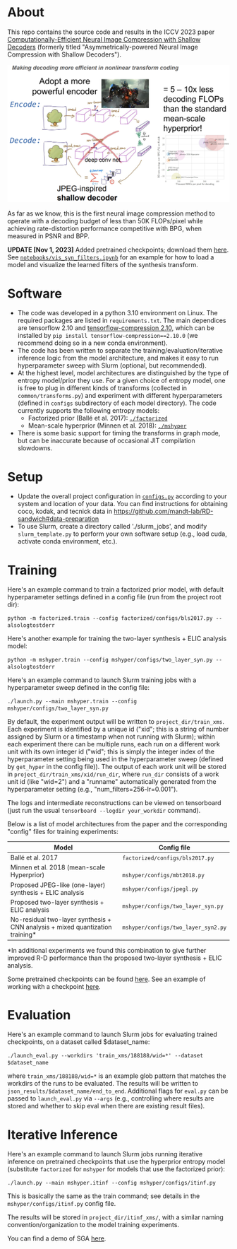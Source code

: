 # About

This repo contains the source code and results in the ICCV 2023 paper
[Computationally-Efficient Neural Image Compression with Shallow Decoders](https://arxiv.org/pdf/2304.06244.pdf)
(formerly titled "Asymmetrically-powered Neural Image Compression with Shallow Decoders").

![shallow ntc summarized in one picture](summary.png)

As far as we know, this is the first neural image compression method to operate with a decoding
budget of less than 50K FLOPs/pixel while achieving rate-distortion performance competitive with
BPG, when measured in PSNR and BPP.

**UPDATE [Nov 1, 2023]** Added pretrained checkpoints; download them [here](https://huggingface.co/yiboyang/shallow-ntc-checkpoints/).
See [`notebooks/vis_syn_filters.ipynb`](notebooks/vis_syn_filters.ipynb) for an example for how to load a model and visualize
the learned filters of the synthesis transform.


# Software

- The code was developed in a python 3.10 environment on Linux. The required packages
  are listed in `requirements.txt`.
  The main dependices are tensorflow 2.10
  and [tensorflow-compression 2.10](https://github.com/tensorflow/compression/releases/tag/v2.10.0),
  which can be installed by
  `pip install tensorflow-compression==2.10.0` (we recommend doing so in a new conda environment).
- The code has been written to separate the training/evaluation/iterative inference logic from
  the model architecture, and makes it easy to run hyperparameter sweep with
  Slurm (optional, but recommended).
- At the highest level, model architectures are distinguished by the type of entropy model/prior
  they use. For a given choice of entropy model, one is free to plug in different kinds of
  transforms (collected in `common/transforms.py`) and experiment with different hyperparameters
  (defined in `configs` subdirectory of each model directory). The code currently
  supports the following entropy models:
    - Factorized prior (Ballé et al. 2017): [`./factorized`](./factorized)
    - Mean-scale hyperprior (Minnen et al. 2018): [`./mshyper`](./mshyper)
- There is some basic support for timing the transforms in graph mode, but can be inaccurate
  because of occasional JIT compilation slowdowns.

# Setup

- Update the overall project configuration in [`configs.py`](configs.py) according to your system and location of your data. You can find
  instructions for obtaining coco, kodak, and tecnick data
  in https://github.com/mandt-lab/RD-sandwich#data-preparation
- To use Slurm, create a directory called './slurm_jobs', and modify `slurm_template.py`
  to perform your own software setup (e.g., load cuda, activate conda environment, etc.).

# Training

Here's an example command to train a factorized prior model, with default hyperparameter
settings defined in a config file (run from the project root dir):

```
python -m factorized.train --config factorized/configs/bls2017.py --alsologtostderr
```

Here's another example for training the two-layer synthesis + ELIC analysis model:

```
python -m mshyper.train --config mshyper/configs/two_layer_syn.py --alsologtostderr
```

Here's an example command to launch Slurm training jobs with a hyperparameter sweep defined in the
config file:

```
./launch.py --main mshyper.train --config mshyper/configs/two_layer_syn.py
```

By default, the experiment output will be written to `project_dir/train_xms`.
Each experiment is identified by a unique id ("xid"; this is a
string of number assigned by Slurm or a timestamp when not running with Slurm); within each
experiment there can be multiple runs, each run
on a different work unit with its own integer id ("wid"; this is simply the integer index
of the
hyperparameter setting being used in the hyperparameter sweep (defined by `get_hyper` in the
config file)).
The output of each work unit will be stored in `project_dir/train_xms/xid/run_dir`, where
`run_dir` consists of a work unit id (like "wid=2") and a "runname" automatically generated from
the hyperparameter setting (e.g., "num_filters=256-lr=0.001").

The logs and intermediate reconstructions can be viewed on tensorboard (just run the
usual `tensorboard --logdir your_workdir` command).

Below is a list of model architectures from the paper and the corresponding "config" files for
training experiments:

| Model                                                                         | Config file                         |
|-------------------------------------------------------------------------------|-------------------------------------|
| Ballé et al. 2017                                                             | `factorized/configs/bls2017.py`     |
| Minnen et al. 2018 (mean-scale Hyperprior)                                    | <br/>`mshyper/configs/mbt2018.py`   |
| Proposed JPEG-like (one-layer) synthesis + ELIC analysis                      | `mshyper/configs/jpegl.py`          |
| Proposed two-layer synthesis + ELIC analysis                                  | `mshyper/configs/two_layer_syn.py`  |
| No-residual two-layer synthesis + CNN analysis + mixed quantization training* | `mshyper/configs/two_layer_syn2.py` |

*In additional experiments we found this combination to give further improved R-D performance
than the proposed two-layer synthesis + ELIC analysis.

Some pretrained checkpoints can be found [here](https://huggingface.co/yiboyang/shallow-ntc-checkpoints/).
See an example of working with a checkpoint [here](notebooks/vis_syn_filters.ipynb).

# Evaluation

Here's an example command to launch Slurm jobs for evaluating trained checkpoints, on a dataset
called $dataset_name:

```
./launch_eval.py --workdirs 'train_xms/188188/wid=*' --dataset $dataset_name
```

where `train_xms/188188/wid=*` is an example glob pattern that matches the workdirs of the runs to
be evaluated. The results will be written to `json_results/$dataset_name/end_to_end`.
Additional flags for `eval.py` can be passed to `launch_eval.py` via `--args` (e.g., controlling
where results are stored and whether to skip eval when there are existing result files).

# Iterative Inference

Here's an example command to launch Slurm jobs running iterative inference on pretrained
checkpoints that use the hyperprior entropy model (substitute `factorized` for `mshyper` for
models that use the factorized prior):

```
./launch.py --main mshyper.itinf --config mshyper/configs/itinf.py
```

This is basically the same as the train command; see details in the `mshyper/configs/itinf.py`
config file.

The results will be stored in `project_dir/itinf_xms/`, with a similar naming
convention/organization to the model training experiments.

You can find a demo of SGA [here](https://github.com/mandt-lab/improving-inference-for-neural-image-compression/tree/tf2).
